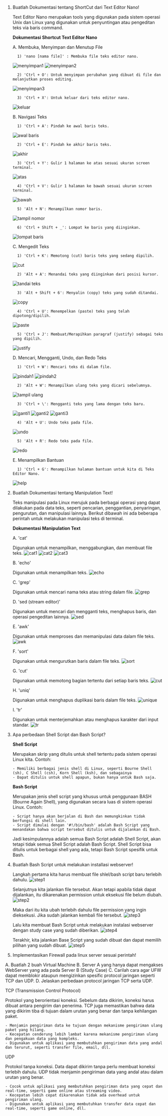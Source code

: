 1. Buatlah Dokumentasi tentang ShortCut dari Text Editor Nano!

      Text Editor Nano merupakan tools yang digunakan pada sistem operasi Unix dan Linux yang digunakan untuk penyuntingan atau pengeditan teks via baris command.

   **Dokumentasi Shortcut Text Editor Nano**

   A. Membuka, Menyimpan dan Menutup File

         1) 'nano [nama file]' : Membuka file teks editor nano.
   ![menyimpan1](https://github.com/user-attachments/assets/9af30f64-6628-498d-9e8d-fbddee987cdd)
   ![menyimpan2](https://github.com/user-attachments/assets/3b2abc4d-0d39-4ae3-926f-e79cf2e8b3e0)

         2) 'Ctrl + O': Untuk menyimpan perubahan yang dibuat di file dan melanjutkan proses editing.
   ![menyimpan3](https://github.com/user-attachments/assets/b1ef71c1-b511-4507-bb33-8e720eb828a6)

         3) 'Ctrl + X': Untuk keluar dari teks editor nano.
   ![keluar](https://github.com/user-attachments/assets/4d2fbb87-5796-4c87-b805-c383eaccd02e)

   
   B. Navigasi Teks
   
         1) 'Ctrl + A': Pindah ke awal baris teks.
    ![awal baris](https://github.com/user-attachments/assets/fd17d027-f8a0-47b8-bc38-a60c8fb912fd)

         2) 'Ctrl + E': Pindah ke akhir baris teks.
   ![akhir](https://github.com/user-attachments/assets/9bd7b493-1b10-481f-9e78-d449d7a4a6f9)

         3) 'Ctrl + Y': Gulir 1 halaman ke atas sesuai ukuran screen terminal.
   ![atas](https://github.com/user-attachments/assets/268795f6-6c1d-4365-9a1a-b38686a124ff)

         4) 'Ctrl + V': Gulir 1 halaman ke bawah sesuai ukuran screen terminal.
   ![bawah](https://github.com/user-attachments/assets/2f93add7-d855-4f27-96b1-f18fe5e73570)

         5) 'Alt + N': Menampilkan nomor baris.
   ![tampil nomor](https://github.com/user-attachments/assets/cb89245f-a51b-4d19-ab56-1e6f04e9cb74)

         6) 'Ctrl + Shift + _': Lompat ke baris yang diinginkan.
   ![lompat baris](https://github.com/user-attachments/assets/b5d1418c-0478-4eeb-86f1-63a6fdb710a7)

   
   C. Mengedit Teks
   
         1) 'Ctrl + K': Memotong (cut) baris teks yang sedang dipilih.
   ![cut](https://github.com/user-attachments/assets/e5a94c2d-817e-47f7-aabe-7b5b6a265aa0)

         2) 'Alt + A': Menandai teks yang diinginkan dari posisi kursor.
   ![tandai teks](https://github.com/user-attachments/assets/f7375868-3e08-473a-9e0c-273429ac7493)

         3) 'Alt + Shift + 6': Menyalin (copy) teks yang sudah ditandai.
   ![copy](https://github.com/user-attachments/assets/9f2d8b1a-223b-465c-8921-71138c717ef5)

         4) 'Ctrl + U': Menempelkan (paste) teks yang telah dipotong/dipilih.
   ![paste](https://github.com/user-attachments/assets/eb80fe46-c938-44f8-ba7b-0d509e25afc1)

         5) 'Ctrl + J': Membuat/Merapihkan paragraf (justify) sebagai teks yang dipilih.
   ![justify](https://github.com/user-attachments/assets/1e809185-e2d0-4435-8d11-93d3375ad907)

   
   D. Mencari, Mengganti, Undo, dan Redo Teks
   
         1) 'Ctrl + W': Mencari teks di dalam file.
   ![pindah1](https://github.com/user-attachments/assets/b7663132-4275-4195-859c-fd058f0222c3)
   ![pindah2](https://github.com/user-attachments/assets/d012de3d-1bd5-426f-9526-6557d45021d8)

         2) 'Alt + W': Menampilkan ulang teks yang dicari sebelumnya.
   ![tampil ulang](https://github.com/user-attachments/assets/7a09ebab-4838-48ff-b0be-bd4197ac8c7d)

         3) 'Ctrl + \': Mengganti teks yang lama dengan teks baru.
   ![ganti1](https://github.com/user-attachments/assets/76775e80-3cb7-49b9-90f1-6991b2f1d5be)
   ![ganti2](https://github.com/user-attachments/assets/760d9718-dba2-4cf7-9f4a-c93e57c2cb6b)
   ![ganti3](https://github.com/user-attachments/assets/55209819-23eb-4a48-b844-e3713f2fe6e4)

         4) 'Alt + U': Undo teks pada file.
   ![undo](https://github.com/user-attachments/assets/5451c09e-c650-4893-9d1e-6d66197ffa06)

         5) 'Alt + R': Redo teks pada file.
   ![redo](https://github.com/user-attachments/assets/ad90a1b4-53a7-4a2c-89e9-d8792916ca63)

   E. Menampilkan Bantuan
   
         1) 'Ctrl + G': Menampilkan halaman bantuan untuk kita di Teks Editor Nano.
   ![help](https://github.com/user-attachments/assets/fd5214a8-4800-4ca4-afa3-7f04400d5ee9)

   
2. Buatlah Dokumentasi tentang Manipulation Text!

      Teks manipulasi pada Linux merujuk pada berbagai operasi yang dapat dilakukan pada data teks, seperti pencarian, penggantian, penyaringan, pengurutan, dan manipulasi lainnya. Berikut dibawah ini ada beberapa perintah untuk melakukan manipulasi teks di terminal.

      **Dokumentasi Manipulation Text**

      A. 'cat'

     Digunakan untuk menampilkan, menggabungkan, dan membuat file teks.
   ![cat1](https://github.com/user-attachments/assets/9848eee8-374e-4003-88bf-039aee2682db)
   ![cat2](https://github.com/user-attachments/assets/caea894d-56e8-4353-82df-e3c3d7a541aa)
   ![cat3](https://github.com/user-attachments/assets/d8bfd9dc-ccf0-40ac-9fa8-1aed558547b6)

      B. 'echo'

     Digunakan untuk menampilkan teks.
   ![echo](https://github.com/user-attachments/assets/9b9be6eb-686f-436c-8ed9-fe2b8b0713cb)


      C. 'grep'

     Digunakan untuk mencari nama teks atau string dalam file.
   ![grep](https://github.com/user-attachments/assets/d1b5e191-18e9-4f02-9301-9fdc4390cf16)


      D. 'sed (stream editor)'

     Digunakan untuk mencari dan mengganti teks, menghapus baris, dan operasi pengeditan lainnya.
   ![sed](https://github.com/user-attachments/assets/74240223-eb4d-4d7e-bd93-bbd1d7c70ffe)


      E. 'awk'

     Digunakan untuk memproses dan memanipulasi data dalam file teks.
   ![awk](https://github.com/user-attachments/assets/0fea1143-26ba-48b7-860e-9b8e73235314)


      F. 'sort'

     Digunakan untuk mengurutkan baris dalam file teks.
   ![sort](https://github.com/user-attachments/assets/052d38e1-4ea6-4aca-9bc5-a11b13014ef3)


      G. 'cut'

     Digunakan untuk memotong bagian tertentu dari setiap baris teks.
   ![cut](https://github.com/user-attachments/assets/d3e12307-61cd-4db8-a6b0-57c9d2af8af3)


      H. 'uniq'

     Digunakan untuk menghapus duplikasi baris dalam file teks.
   ![unique](https://github.com/user-attachments/assets/a63b0dcf-7f47-431b-9dd3-1d044a3e3993)


      I. 'tr'

     Digunakan untuk menterjemahkan atau menghapus karakter dari input standar.
   ![tr](https://github.com/user-attachments/assets/f4c241c1-8173-40ed-bb77-93cffa3937bc)


3. Apa perbedaan Shell Script dan Bash Script?

      **Shell Script**

   Merupakan skrip yang ditulis untuk shell tertentu pada sistem operasi Linux kita.
      Contoh:
      ```
      - Memiliki berbagai jenis shell di Linux, seperti Bourne Shell (sh), C Shell (csh), Korn Shell (ksh), dan sebagainya
      - Dapat ditulis untuk shell apapun, bukan hanya untuk Bash saja. 
      ```
      
      **Bash Script**

   Merupakan jenis shell script yang khusus untuk penggunaan BASH (Bourne Again Shell), yang digunakan secara luas di sistem operasi Linux.
      Contoh:
      ```
      - Script hanya akan berjalan di Bash dan memungkinkan tidak berfungsi di shell lain.
      - Script dimulai dengan '#!/bin/bash' adalah Bash Script yang menandakan bahwa script tersebut ditulis untuk dijalankan di Bash.
      ```
      
      Jadi kesimpulannya adalah semua Bash Script adalah Shell Script, akan tetapi tidak semua Shell Script adalah Bash Script. Shell Script bisa ditulis untuk berbagai shell yang ada, tetapi Bash Script spesifik untuk Bash.


4. Buatlah Bash Script untuk melakukan installasi webserver!

      Langkah pertama kita harus membuat file shlel/bash script baru terlebih dahulu.
   ![step1](https://github.com/user-attachments/assets/55567dc4-b060-4159-9f3c-46a67d22e125)

      Selanjutnya kita jalankan file tersebut. Akan tetapi apabila tidak dapat dijalankan, itu dikarenakan permission untuk eksekusi file belum diubah.
   ![step2](https://github.com/user-attachments/assets/90982c03-33be-48c8-b660-ddbd7c3414cd)
   
      Maka dari itu kita ubah terlebih dahulu file permission yang ingin dieksekusi. Jika sudah jalankan kembali file tersebut.
   ![step3](https://github.com/user-attachments/assets/b6f768f6-f753-4f5e-8bbf-89e2f48e73e9)
   
      Lalu kita membuat Bash Script untuk melakukan instalasi webserver dengan study case yang sudah diberikan.
   ![step4](https://github.com/user-attachments/assets/58cf60f5-f411-4135-a20a-17594a78845d)

      Terakhir, kita jalankan Base Script yang sudah dibuat dan dapat memilih pilihan yang sudah dibuat.
   ![step5](https://github.com/user-attachments/assets/6eca2ef5-b49b-4bfb-b649-c077d9d46518)


5. Implementasikan Firewall pada linux server sesuai perintah!

A. Buatlah 2 buah Virtual Machine
B. Server A yang hanya dapat mengakses WebServer yang ada pada Server B (Study Case)
C. Carilah cara agar UFW dapat memblokir ataupun mengizinkan spesific protocol jaringan seperti TCP dan UDP.
D. Jelaskan perbedaan protocol jaringan TCP serta UDP.

TCP (Transmission Control Protocol)

Protokol yang berorientasi koneksi. Sebelum data dikirim, koneksi harus dibuat antara pengirim dan penerima. TCP juga memastikan bahwa data yang dikirim tiba di tujuan dalam urutan yang benar dan tanpa kehilangan paket.
```
- Menjamin pengiriman data ke tujuan dengan mekanisme pengiriman ulang paket yang hilang.
- Kecepatan cenderung lebih lambat karena mekanisme pengiriman ulang dan pengakuan data yang kompleks.
- Digunakan untuk aplikasi yang membutuhkan pengiriman data yang andal dan terurut, seperti transfer file, email, dll.
```

UDP

Protokol tanpa koneksi. Data dapat dikirim tanpa perlu membuat koneksi terlebih dahulu. UDP tidak menjamin pengiriman data yang andal atau dalam urutan yang benar.
```
- Cocok untuk aplikasi yang membutuhkan pengiriman data yang cepat dan real-time, seperti game online atau streaming video.
- Kecepatan lebih cepat dikarenakan tidak ada overhead untuk pengiriman ulang.
- Digunakan untuk aplikasi yang membutuhkan transfer data cepat dan real-time, seperti game online, dll.
```
